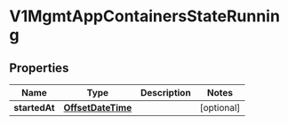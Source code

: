 # V1MgmtAppContainersStateRunning

## Properties
Name | Type | Description | Notes
------------ | ------------- | ------------- | -------------
**startedAt** | [**OffsetDateTime**](OffsetDateTime.md) |  |  [optional]
